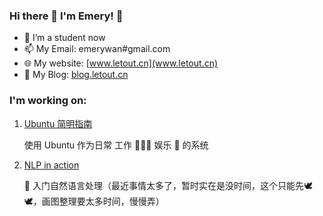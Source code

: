 ### Hi there 👋 I'm Emery! 🤗

<!--
**EmeryWan/emerywan** is a ✨ _special_ ✨ repository because its `README.md` (this file) appears on your GitHub profile.

Here are some ideas to get you started:

- 🔭 I’m currently working on ...
- 🌱 I’m currently learning ...
- 👯 I’m looking to collaborate on ...
- 🤔 I’m looking for help with ...
- 💬 Ask me about ...
- 📫 How to reach me: ...
- 😄 Pronouns: ...
- ⚡ Fun fact: ...
-->

- 🌱 I’m a student now
- 📫 My Email: emerywan#gmail.com
- 🌐 My website: [www.letout.cn](www.letout.cn)
- 🤔 My Blog: [blog.letout.cn](blog.letout.cn)


### I'm working on:

1. [Ubuntu 简明指南](https://ubuntu.letout.cn/)

    使用 Ubuntu 作为日常 工作 🧑🏻‍💻 娱乐 🍿 的系统

2. [NLP in action](https://nlp.letout.cn/)

    🚆 入门自然语言处理（最近事情太多了，暂时实在是没时间，这个只能先🕊️🕊️，画图整理要太多时间，慢慢弄）

